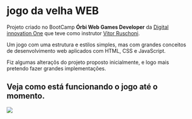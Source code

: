 # jogo da velha WEB

Projeto criado no BootCamp **Órbi Web Games Developer** da [Digital innovation One](https://web.dio.me/) que teve como instrutor [
Vitor Ruschoni](https://github.com/ruschoni02).

Um jogo com uma estrutura e estilos simples, mas com grandes conceitos de desenvolvimento web aplicados com HTML, CSS e JavaScript.

Fiz algumas alteraçõs do projeto proposto inicialmente, e logo mais pretendo fazer grandes implementações.

## Veja como está funcionando o jogo até o momento.

![](jogo-da-velha.gif)
